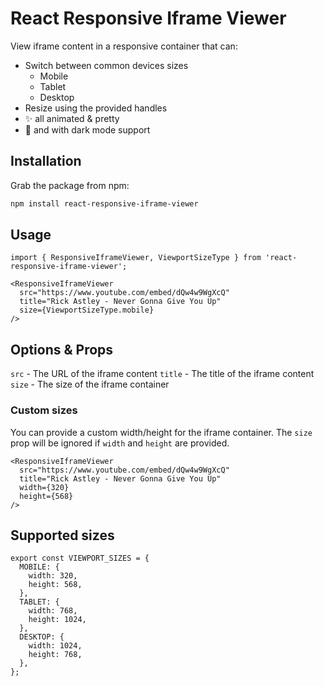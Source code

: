 # React Responsive Iframe Viewer
View iframe content in a responsive container that can:

- Switch between common devices sizes
  - Mobile
  - Tablet
  - Desktop
- Resize using the provided handles
- ✨ all animated & pretty
- 🌚 and with dark mode support

## Installation

Grab the package from npm:

```bash
npm install react-responsive-iframe-viewer
```

## Usage

```tsx
import { ResponsiveIframeViewer, ViewportSizeType } from 'react-responsive-iframe-viewer';

<ResponsiveIframeViewer
  src="https://www.youtube.com/embed/dQw4w9WgXcQ"
  title="Rick Astley - Never Gonna Give You Up"
  size={ViewportSizeType.mobile}
/>
```

## Options & Props
`src` - The URL of the iframe content
`title` - The title of the iframe content
`size` - The size of the iframe container

### Custom sizes

You can provide a custom width/height for the iframe container.
The `size` prop will be ignored if `width` and `height` are provided.

```tsx
<ResponsiveIframeViewer
  src="https://www.youtube.com/embed/dQw4w9WgXcQ"
  title="Rick Astley - Never Gonna Give You Up"
  width={320}
  height={568}
/>
```

## Supported sizes

```tsx
export const VIEWPORT_SIZES = {
  MOBILE: {
    width: 320,
    height: 568,
  },
  TABLET: {
    width: 768,
    height: 1024,
  },
  DESKTOP: {
    width: 1024,
    height: 768,
  },
};
```

